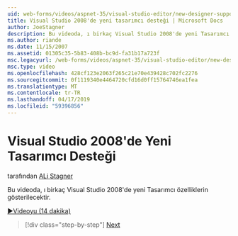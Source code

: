 ```yaml
---
uid: web-forms/videos/aspnet-35/visual-studio-editor/new-designer-support-in-visual-studio-2008
title: Visual Studio 2008'de yeni tasarımcı desteği | Microsoft Docs
author: JoeStagner
description: Bu videoda, ı birkaç Visual Studio 2008'de yeni Tasarımcı özelliklerin gösterilecektir.
ms.author: riande
ms.date: 11/15/2007
ms.assetid: 01305c35-5b83-408b-bc9d-fa31b17a723f
msc.legacyurl: /web-forms/videos/aspnet-35/visual-studio-editor/new-designer-support-in-visual-studio-2008
msc.type: video
ms.openlocfilehash: 428cf123e2063f265c21e70e439428c702fc2276
ms.sourcegitcommit: 0f1119340e4464720cfd16d0ff15764746ea1fea
ms.translationtype: MT
ms.contentlocale: tr-TR
ms.lasthandoff: 04/17/2019
ms.locfileid: "59396856"
---
```

# <a name="new-designer-support-in-visual-studio-2008"></a>Visual Studio 2008'de Yeni Tasarımcı Desteği

tarafından [ALi Stagner](https://github.com/JoeStagner)

Bu videoda, ı birkaç Visual Studio 2008'de yeni Tasarımcı özelliklerin gösterilecektir.

[&#9654;Videoyu (14 dakika)](https://channel9.msdn.com/Blogs/ASP-NET-Site-Videos/new-designer-support-in-visual-studio-2008)

> [!div class="step-by-step"]
> [Next](javascript-intellisense-support-in-visual-studio-2008.md)
